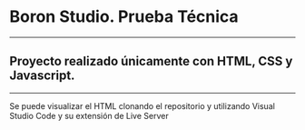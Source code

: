 # Boron Studio. Prueba Técnica
---
## Proyecto realizado únicamente con HTML, CSS y Javascript. 
---
Se puede visualizar el HTML clonando el repositorio y utilizando Visual Studio Code y su extensión de Live Server
